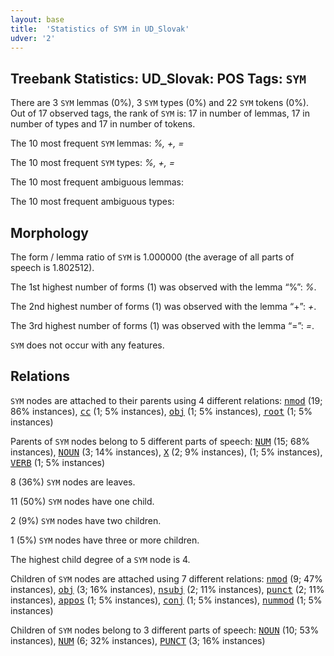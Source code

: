 ```yaml
---
layout: base
title:  'Statistics of SYM in UD_Slovak'
udver: '2'
---
```


## Treebank Statistics: UD_Slovak: POS Tags: `SYM`

There are 3 `SYM` lemmas (0%), 3 `SYM` types (0%) and 22 `SYM` tokens (0%).
Out of 17 observed tags, the rank of `SYM` is: 17 in number of lemmas, 17 in number of types and 17 in number of tokens.

The 10 most frequent `SYM` lemmas: <em>%, +, =</em>

The 10 most frequent `SYM` types:  <em>%, +, =</em>

The 10 most frequent ambiguous lemmas: 

The 10 most frequent ambiguous types:  



## Morphology

The form / lemma ratio of `SYM` is 1.000000 (the average of all parts of speech is 1.802512).

The 1st highest number of forms (1) was observed with the lemma “%”: <em>%</em>.

The 2nd highest number of forms (1) was observed with the lemma “+”: <em>+</em>.

The 3rd highest number of forms (1) was observed with the lemma “=”: <em>=</em>.

`SYM` does not occur with any features.


## Relations

`SYM` nodes are attached to their parents using 4 different relations: <tt><a href="sk-dep-nmod.html">nmod</a></tt> (19; 86% instances), <tt><a href="sk-dep-cc.html">cc</a></tt> (1; 5% instances), <tt><a href="sk-dep-obj.html">obj</a></tt> (1; 5% instances), <tt><a href="sk-dep-root.html">root</a></tt> (1; 5% instances)

Parents of `SYM` nodes belong to 5 different parts of speech: <tt><a href="sk-pos-NUM.html">NUM</a></tt> (15; 68% instances), <tt><a href="sk-pos-NOUN.html">NOUN</a></tt> (3; 14% instances), <tt><a href="sk-pos-X.html">X</a></tt> (2; 9% instances),  (1; 5% instances), <tt><a href="sk-pos-VERB.html">VERB</a></tt> (1; 5% instances)

8 (36%) `SYM` nodes are leaves.

11 (50%) `SYM` nodes have one child.

2 (9%) `SYM` nodes have two children.

1 (5%) `SYM` nodes have three or more children.

The highest child degree of a `SYM` node is 4.

Children of `SYM` nodes are attached using 7 different relations: <tt><a href="sk-dep-nmod.html">nmod</a></tt> (9; 47% instances), <tt><a href="sk-dep-obj.html">obj</a></tt> (3; 16% instances), <tt><a href="sk-dep-nsubj.html">nsubj</a></tt> (2; 11% instances), <tt><a href="sk-dep-punct.html">punct</a></tt> (2; 11% instances), <tt><a href="sk-dep-appos.html">appos</a></tt> (1; 5% instances), <tt><a href="sk-dep-conj.html">conj</a></tt> (1; 5% instances), <tt><a href="sk-dep-nummod.html">nummod</a></tt> (1; 5% instances)

Children of `SYM` nodes belong to 3 different parts of speech: <tt><a href="sk-pos-NOUN.html">NOUN</a></tt> (10; 53% instances), <tt><a href="sk-pos-NUM.html">NUM</a></tt> (6; 32% instances), <tt><a href="sk-pos-PUNCT.html">PUNCT</a></tt> (3; 16% instances)

